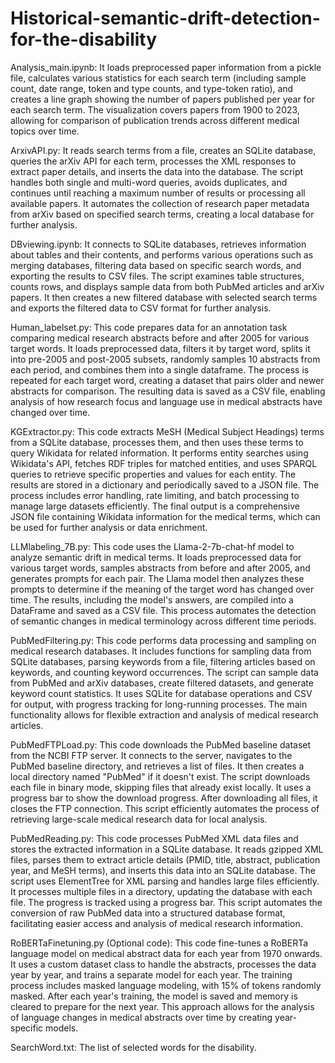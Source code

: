 # Historical-semantic-drift-detection-for-the-disability

Analysis_main.ipynb:  It loads preprocessed paper information from a pickle file, calculates various statistics for each search term (including sample count, date range, token and type counts, and type-token ratio), and creates a line graph showing the number of papers published per year for each search term. The visualization covers papers from 1900 to 2023, allowing for comparison of publication trends across different medical topics over time.

ArxivAPI.py: It reads search terms from a file, creates an SQLite database, queries the arXiv API for each term, processes the XML responses to extract paper details, and inserts the data into the database. The script handles both single and multi-word queries, avoids duplicates, and continues until reaching a maximum number of results or processing all available papers. It automates the collection of research paper metadata from arXiv based on specified search terms, creating a local database for further analysis.

DBviewing.ipynb: It connects to SQLite databases, retrieves information about tables and their contents, and performs various operations such as merging databases, filtering data based on specific search words, and exporting the results to CSV files. The script examines table structures, counts rows, and displays sample data from both PubMed articles and arXiv papers. It then creates a new filtered database with selected search terms and exports the filtered data to CSV format for further analysis.

Human_labelset.py: This code prepares data for an annotation task comparing medical research abstracts before and after 2005 for various target words. It loads preprocessed data, filters it by target word, splits it into pre-2005 and post-2005 subsets, randomly samples 10 abstracts from each period, and combines them into a single dataframe. The process is repeated for each target word, creating a dataset that pairs older and newer abstracts for comparison. The resulting data is saved as a CSV file, enabling analysis of how research focus and language use in medical abstracts have changed over time.

KGExtractor.py: This code extracts MeSH (Medical Subject Headings) terms from a SQLite database, processes them, and then uses these terms to query Wikidata for related information. It performs entity searches using Wikidata's API, fetches RDF triples for matched entities, and uses SPARQL queries to retrieve specific properties and values for each entity. The results are stored in a dictionary and periodically saved to a JSON file. The process includes error handling, rate limiting, and batch processing to manage large datasets efficiently. The final output is a comprehensive JSON file containing Wikidata information for the medical terms, which can be used for further analysis or data enrichment.

LLMlabeling_7B.py: This code uses the Llama-2-7b-chat-hf model to analyze semantic drift in medical terms. It loads preprocessed data for various target words, samples abstracts from before and after 2005, and generates prompts for each pair. The Llama model then analyzes these prompts to determine if the meaning of the target word has changed over time. The results, including the model's answers, are compiled into a DataFrame and saved as a CSV file. This process automates the detection of semantic changes in medical terminology across different time periods.

PubMedFiltering.py: This code performs data processing and sampling on medical research databases. It includes functions for sampling data from SQLite databases, parsing keywords from a file, filtering articles based on keywords, and counting keyword occurrences. The script can sample data from PubMed and arXiv databases, create filtered datasets, and generate keyword count statistics. It uses SQLite for database operations and CSV for output, with progress tracking for long-running processes. The main functionality allows for flexible extraction and analysis of medical research articles.

PubMedFTPLoad.py: This code downloads the PubMed baseline dataset from the NCBI FTP server. It connects to the server, navigates to the PubMed baseline directory, and retrieves a list of files. It then creates a local directory named "PubMed" if it doesn't exist. The script downloads each file in binary mode, skipping files that already exist locally. It uses a progress bar to show the download progress. After downloading all files, it closes the FTP connection. This script efficiently automates the process of retrieving large-scale medical research data for local analysis.

PubMedReading.py: This code processes PubMed XML data files and stores the extracted information in a SQLite database. It reads gzipped XML files, parses them to extract article details (PMID, title, abstract, publication year, and MeSH terms), and inserts this data into an SQLite database. The script uses ElementTree for XML parsing and handles large files efficiently. It processes multiple files in a directory, updating the database with each file. The progress is tracked using a progress bar. This script automates the conversion of raw PubMed data into a structured database format, facilitating easier access and analysis of medical research information.

RoBERTaFinetuning.py (Optional code): This code fine-tunes a RoBERTa language model on medical abstract data for each year from 1970 onwards. It uses a custom dataset class to handle the abstracts, processes the data year by year, and trains a separate model for each year. The training process includes masked language modeling, with 15% of tokens randomly masked. After each year's training, the model is saved and memory is cleared to prepare for the next year. This approach allows for the analysis of language changes in medical abstracts over time by creating year-specific models.

SearchWord.txt: The list of selected words for the disability.
